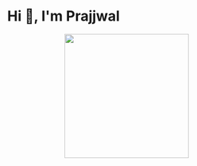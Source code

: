 <h1 align="center">Hi 👋, I'm Prajjwal</h1>
<img align="right" width="250" padding-left="50" src="https://raw.githubusercontent.com/gist/ManulMax/2d20af60d709805c55fd784ca7cba4b9/raw/bcfeac7604f674ace63623106eb8bb8471d844a6/github.gif" />




